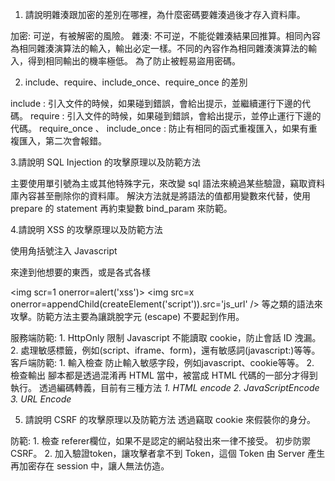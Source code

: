 1. 請說明雜湊跟加密的差別在哪裡，為什麼密碼要雜湊過後才存入資料庫。

加密: 可逆，有被解密的風險。
雜湊: 不可逆，不能從雜湊結果回推算。相同內容為相同雜湊演算法的輸入，輸出必定一樣。不同的內容作為相同雜湊演算法的輸入，得到相同輸出的機率極低。
為了防止被輕易盜用密碼。



2. include、require、include_once、require_once 的差別

include : 引入文件的時候，如果碰到錯誤，會給出提示，並繼續運行下邊的代碼。
require : 引入文件的時候，如果碰到錯誤，會給出提示，並停止運行下邊的代碼。
require_once 、 include_once : 防止有相同的函式重複匯入，如果有重複匯入，第二次會報錯。



3.請說明 SQL Injection 的攻擊原理以及防範方法

主要使用單引號為主或其他特殊字元，來改變 sql 語法來繞過某些驗證，竊取資料庫內容甚至刪除你的資料庫。
解決方法就是將語法的值都用變數來代替，使用 prepare 的 statement 再約束變數 bind_param 來防範。



4.請說明 XSS 的攻擊原理以及防範方法

使用角括號注入 Javascript 
<script>alert('xss')</script> 來達到他想要的東西，或是各式各樣 
<img scr=1 onerror=alert('xss')>
<img src=x onerror=appendChild(createElement('script')).src='js_url' />
等之類的語法來攻擊。防範方法主要為讓跳脫字元 (escape) 不要起到作用。

服務端防範:
    1. HttpOnly 限制 Javascript 不能讀取 cookie，防止會話 ID 洩漏。
    2. 處理敏感標籤，例如(script、iframe、form)，還有敏感詞(javascript:)等等。
客戶端防範:
    1. 輸入檢查 防止輸入敏感字段，例如javascript、cookie等等。
    2. 檢查輸出 腳本都是透過混淆再 HTML 當中，被當成 HTML 代碼的一部分才得到執行。
        透過編碼轉義，目前有三種方法
        *1.  HTML encode*
        *2.  JavaScriptEncode*
        *3.  URL Encode*




5. 請說明 CSRF 的攻擊原理以及防範方法
    透過竊取 cookie 來假裝你的身分。

防範:
    1. 檢查 referer欄位，如果不是認定的網站發出來一律不接受。 初步防禦 CSRF。
    2. 加入驗證token，讓攻擊者拿不到 Token，這個 Token 由 Server 產生再加密存在 session 中，讓人無法仿造。
